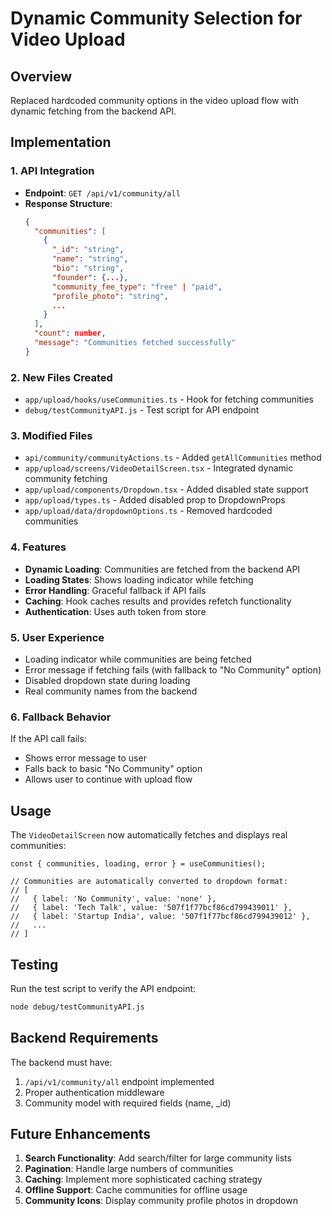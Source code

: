 # Dynamic Community Selection for Video Upload

## Overview
Replaced hardcoded community options in the video upload flow with dynamic fetching from the backend API.

## Implementation

### 1. API Integration
- **Endpoint**: `GET /api/v1/community/all`
- **Response Structure**:
  ```json
  {
    "communities": [
      {
        "_id": "string",
        "name": "string",
        "bio": "string",
        "founder": {...},
        "community_fee_type": "free" | "paid",
        "profile_photo": "string",
        ...
      }
    ],
    "count": number,
    "message": "Communities fetched successfully"
  }
  ```

### 2. New Files Created
- `app/upload/hooks/useCommunities.ts` - Hook for fetching communities
- `debug/testCommunityAPI.js` - Test script for API endpoint

### 3. Modified Files
- `api/community/communityActions.ts` - Added `getAllCommunities` method
- `app/upload/screens/VideoDetailScreen.tsx` - Integrated dynamic community fetching
- `app/upload/components/Dropdown.tsx` - Added disabled state support
- `app/upload/types.ts` - Added disabled prop to DropdownProps
- `app/upload/data/dropdownOptions.ts` - Removed hardcoded communities

### 4. Features
- **Dynamic Loading**: Communities are fetched from the backend API
- **Loading States**: Shows loading indicator while fetching
- **Error Handling**: Graceful fallback if API fails
- **Caching**: Hook caches results and provides refetch functionality
- **Authentication**: Uses auth token from store

### 5. User Experience
- Loading indicator while communities are being fetched
- Error message if fetching fails (with fallback to "No Community" option)
- Disabled dropdown state during loading
- Real community names from the backend

### 6. Fallback Behavior
If the API call fails:
- Shows error message to user
- Falls back to basic "No Community" option
- Allows user to continue with upload flow

## Usage

The `VideoDetailScreen` now automatically fetches and displays real communities:

```tsx
const { communities, loading, error } = useCommunities();

// Communities are automatically converted to dropdown format:
// [
//   { label: 'No Community', value: 'none' },
//   { label: 'Tech Talk', value: '507f1f77bcf86cd799439011' },
//   { label: 'Startup India', value: '507f1f77bcf86cd799439012' },
//   ...
// ]
```

## Testing

Run the test script to verify the API endpoint:
```bash
node debug/testCommunityAPI.js
```

## Backend Requirements

The backend must have:
1. `/api/v1/community/all` endpoint implemented
2. Proper authentication middleware
3. Community model with required fields (name, _id)

## Future Enhancements

1. **Search Functionality**: Add search/filter for large community lists
2. **Pagination**: Handle large numbers of communities
3. **Caching**: Implement more sophisticated caching strategy
4. **Offline Support**: Cache communities for offline usage
5. **Community Icons**: Display community profile photos in dropdown